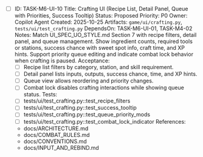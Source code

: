 - [ ] ID: TASK-M6-UI-10
  Title: Crafting UI (Recipe List, Detail Panel, Queue with Priorities, Success Tooltip)
  Status: Proposed
  Priority: P0
  Owner: Copilot Agent
  Created: 2025-10-25
  Artifacts: `game/ui/crafting.py`, `tests/ui/test_crafting.py`
  DependsOn: TASK-M6-UI-01, TASK-M4-02
  Notes:
  Match UI_SPEC_UO_STYLE.md Section 7 with recipe filters, detail panel, and queue management.
  Show ingredient counts, required tools or stations, success chance with sweet spot info, craft time, and XP hints.
  Support priority queue editing and indicate combat lock behavior when crafting is paused.
  Acceptance:
  - [ ] Recipe list filters by category, station, and skill requirement.
  - [ ] Detail panel lists inputs, outputs, success chance, time, and XP hints.
  - [ ] Queue view allows reordering and priority changes.
  - [ ] Combat lock disables crafting interactions while showing queue status.
  Tests:
  - [ ] tests/ui/test_crafting.py::test_recipe_filters
  - [ ] tests/ui/test_crafting.py::test_success_tooltip
  - [ ] tests/ui/test_crafting.py::test_queue_priority_mods
  - [ ] tests/ui/test_crafting.py::test_combat_lock_indicator
  References:
  - docs/ARCHITECTURE.md
  - docs/COMBAT_RULES.md
  - docs/CONVENTIONS.md
  - docs/INPUT_AND_REBIND.md
